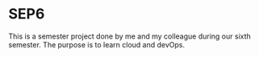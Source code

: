 # SEP6
This is a semester project done by me and my colleague during our sixth semester. The purpose is to learn cloud and devOps.
